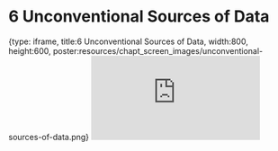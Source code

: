 # 6 Unconventional Sources of Data
 
{type: iframe, title:6 Unconventional Sources of Data, width:800, height:600, poster:resources/chapt_screen_images/unconventional-sources-of-data.png}
![](https://datatrail-jhu.github.io/08_data/no_toc/unconventional-sources-of-data.html)
 

 
